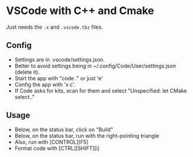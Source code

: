 # VSCode with C++ and Cmake

Just needs the `.x` and `.vscode.tbz` files.

## Config

* Settings are in .vscode/settings.json.
* Better to avoid settings being in ~/.config/Code/User/settings.json (delete it).
* Start the app with "code ." or just 'e'
* Config the app with 'x c'.
* If Code asks for kits, scan for them and select "Unspecified: let CMake select.."

## Usage

* Below, on the status bar, click on "Build"
* Below, on the status bar, run with the right-pointing triangle
* Also, run with [CONTROL][F5]
* Format code with [CTRL][SHIFT][i]
